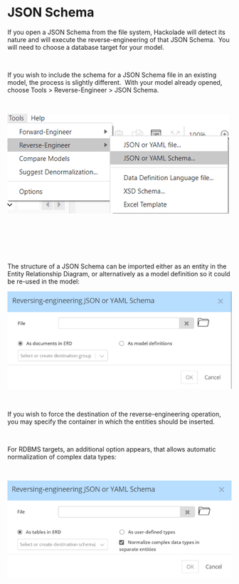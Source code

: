 # JSON Schema

If you open a JSON Schema from the file system, Hackolade will detect its nature and will execute the reverse-engineering of that JSON Schema.&nbsp; You will need to choose a database target for your model.

&nbsp;

If you wish to include the schema for a JSON Schema file in an existing model, the process is slightly different.&nbsp; With your model already opened, choose Tools \> Reverse-Engineer \> JSON Schema. &nbsp;

&nbsp;

![Image](<lib/Tools%20-%20Reverse-Engineer%20-%20JSON%20Schema.png>)

&nbsp;

&nbsp;

&nbsp;

The structure of a JSON Schema can be imported either as an entity in the Entity Relationship Diagram, or alternatively as a model definition so it could be re-used in the model:

![Image](<lib/JSON%20Schema%20RE%20dialog.png>)

&nbsp;

If you wish to force the destination of the reverse-engineering operation, you may specify the container in which the entities should be inserted.

&nbsp;

For RDBMS targets, an additional option appears, that allows automatic normalization of complex data types:

&nbsp;

![Image](<lib/JSON%20Schema%20RE%20dialog%20-%20normalization.png>)

